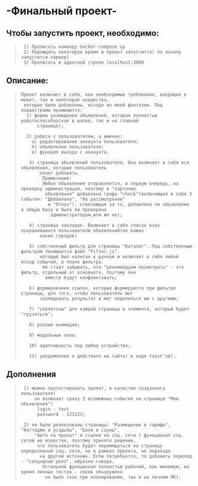 # -Финальный проект-

## Чтобы запустить проект, необходимо:
>      1) Прописать команду docker-compose up
>      2) Подождать некоторое время и проект запустится( по началу запустится сервер)
>      3) Прописать в адресной строке localhost:3000
## Описание:
>     Проект включает в себя, как необходимые требования, входящие в макет, так и некоторые новшества,
>      которые были добавлены, исходя из моей фантазии. Под новшествами понимаются:
>       1) форма размещения объявлений, которая полностью работоспособна(как в шапке, так и на главной 
>           странице);
>            
>       2) работа с пользователем, а именно:
>         а) редактирование аккаунта пользователя;
>         б) объявления пользователя;
>         в) функция выхода с аккаунта.
>                
>        3) страница объявлений пользователя. Она включает в себя все объявления, которые пользователь 
>            хочет добавить. 
>             Примечание:
>             Любое объявление отправляется, в первую очередь, на проверку администрации, поэтому в "карточке 
>              объявления" добавлена графа "check"(включающая в себя 3 события: "Добавлено", "На рассмотрении" 
>               и "Отказ"), отвечающая за то, добавлено ли объявление в общую базу и было ли проверено 
>                администратором,или же нет;
>
>        4) страница закладок. Включает в себя список всех понравившихся пользователю объявлений(не важно
>            каких городов)
>                     
>        5) собственный фильтр для страницы "Каталог". Под собственным фильтром понимается файл "Filter.js", 
>            который был написан в ручную и включает в себя любой исход событий, в плане фильтра. 
>             Не стоит забывать, что "рекомендуем посмотреть" - это фильтр, отдельный от основного, поэтому они
>              вместе будут конфликтовать;
>             
>        6) формирование ссылок, которые формируются при фильтре страницы, для того, чтобы пользователь мог 
>            скопировать результат и мог поделиться им с другими;
>                 
>        7) "скелетоны" для каждой страницы и элемента, который будет "грузиться";
>            
>        8) разные анимации;
>            
>        9) модальные окна;
>            
>        10) адаптивность под любое устройство;
>            
>        11) уведомления о действиях на сайте( в виде toast'ов).
                                       
## Дополнения
>      1) можно протестировать проект, в качестве созданного пользователя(
>          он включает сразу 3 возможных события на странице "Мои объявления")
>           login - test
>           password - 123123;
>      
>      2) не были реализованы страницы: "Размещение и тарифы", "Коттеджи и усадьбы", "Бани и сауны",
>          "Авто на прокат" и ссылки на соц. сети ( функционал соц. сетей не известен, поэтому принято решение,
>           что пользователь будет перемещаться на страницу определенной соц. сети, но в рамках проекта, не переходя
>            на другой источник. Если потребуется, то добавить переход - "секундное дело", образно говоря.
>             Остальной функционал полностью рабочий, как минимум, во время личных тестов - сбоев обнаружено
>              не было (как при клонирование, так и на личном ПК).
>   
